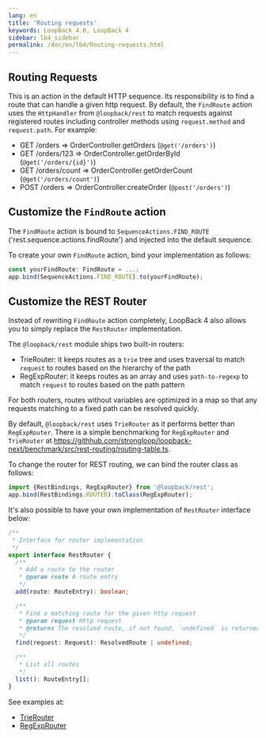 ```yaml
---
lang: en
title: 'Routing requests'
keywords: LoopBack 4.0, LoopBack 4
sidebar: lb4_sidebar
permalink: /doc/en/lb4/Routing-requests.html
---
```


## Routing Requests

This is an action in the default HTTP sequence. Its responsibility is to find a
route that can handle a given http request. By default, the `FindRoute` action
uses the `HttpHandler` from `@loopback/rest` to match requests against
registered routes including controller methods using `request.method` and
`request.path`. For example:

- GET /orders => OrderController.getOrders (`@get('/orders')`)
- GET /orders/123 => OrderController.getOrderById (`@get('/orders/{id}')`)
- GET /orders/count => OrderController.getOrderCount (`@get('/orders/count')`)
- POST /orders => OrderController.createOrder (`@post('/orders')`)

## Customize the `FindRoute` action

The `FindRoute` action is bound to `SequenceActions.FIND_ROUTE`
('rest.sequence.actions.findRoute') and injected into the default sequence.

To create your own `FindRoute` action, bind your implementation as follows:

```ts
const yourFindRoute: FindRoute = ...;
app.bind(SequenceActions.FIND_ROUTE).to(yourFindRoute);
```

## Customize the REST Router

Instead of rewriting `FindRoute` action completely, LoopBack 4 also allows you
to simply replace the `RestRouter` implementation.

The `@loopback/rest` module ships two built-in routers:

- TrieRouter: it keeps routes as a `trie` tree and uses traversal to match
  `request` to routes based on the hierarchy of the path
- RegExpRouter: it keeps routes as an array and uses `path-to-regexp` to match
  `request` to routes based on the path pattern

For both routers, routes without variables are optimized in a map so that any
requests matching to a fixed path can be resolved quickly.

By default, `@loopback/rest` uses `TrieRouter` as it performs better than
`RegExpRouter`. There is a simple benchmarking for `RegExpRouter` and
`TrieRouter` at
https://githhub.com/strongloop/loopback-next/benchmark/src/rest-routing/routing-table.ts.

To change the router for REST routing, we can bind the router class as follows:

```ts
import {RestBindings, RegExpRouter} from '@loopback/rest';
app.bind(RestBindings.ROUTER).toClass(RegExpRouter);
```

It's also possible to have your own implementation of `RestRouter` interface
below:

```ts
/**
 * Interface for router implementation
 */
export interface RestRouter {
  /**
   * Add a route to the router
   * @param route A route entry
   */
  add(route: RouteEntry): boolean;

  /**
   * Find a matching route for the given http request
   * @param request Http request
   * @returns The resolved route, if not found, `undefined` is returned
   */
  find(request: Request): ResolvedRoute | undefined;

  /**
   * List all routes
   */
  list(): RouteEntry[];
}
```

See examples at:

- [TrieRouter](https://github.com/strongloop/loopback-next/tree/master/packages/rest/src/router/trie-router.ts)
- [RegExpRouter](https://github.com/strongloop/loopback-next/tree/master/packages/rest/src/router/regexp-router.ts)
